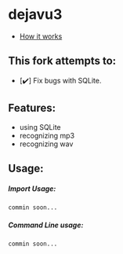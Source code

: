 # dejavu3
* [How it works](http://willdrevo.com/fingerprinting-and-audio-recognition-with-python/)

## This fork attempts to:
*   [:heavy_check_mark:] Fix bugs with SQLite. 

## Features:
- using SQLite
- recognizing mp3
- recognizing wav

## Usage:

##### Import Usage:       <br>
`commin soon...`    <br>
##### Command Line usage: <br>
`commin soon...`    <br>
